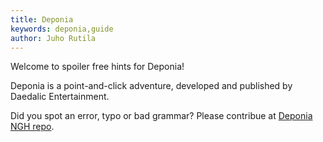 ```yaml
---
title: Deponia
keywords: deponia,guide
author: Juho Rutila
---
```


Welcome to spoiler free hints for Deponia!

Deponia is a point-and-click adventure, developed and published by Daedalic Entertainment.

Did you spot an error, typo or bad grammar? Please contribue at [Deponia NGH repo](https://github.com/nice-game-hints/deponia).
